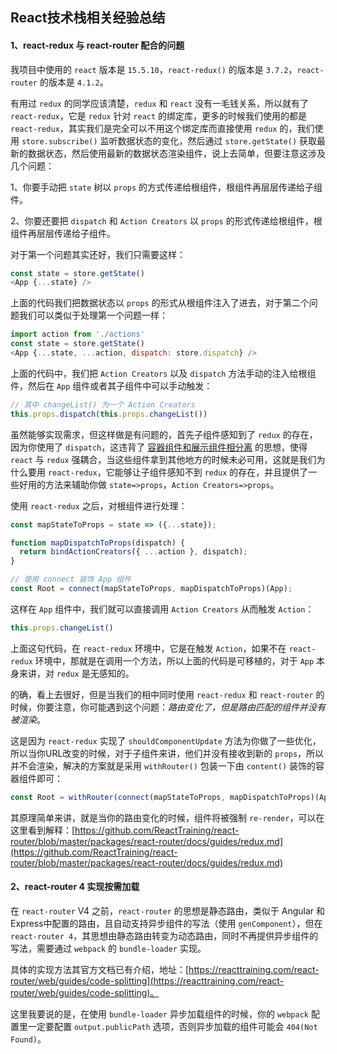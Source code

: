 ## React技术栈相关经验总结

#### 1、react-redux 与 react-router 配合的问题

我项目中使用的 `react` 版本是 `15.5.10`，`react-redux()` 的版本是 `3.7.2`，`react-router` 的版本是 `4.1.2`。

有用过 `redux` 的同学应该清楚，`redux` 和 `react` 没有一毛钱关系，所以就有了 `react-redux`，它是 `redux` 针对 `react` 的绑定库，更多的时候我们使用的都是 `react-redux`，其实我们是完全可以不用这个绑定库而直接使用 `redux` 的，我们使用 `store.subscribe()` 监听数据状态的变化，然后通过 `store.getState()` 获取最新的数据状态，然后使用最新的数据状态渲染组件，说上去简单，但要注意这涉及几个问题：

1、你要手动把 `state` 树以 `props` 的方式传递给根组件，根组件再层层传递给子组件。

2、你要还要把 `dispatch` 和 `Action Creators` 以 `props` 的形式传递给根组件，根组件再层层传递给子组件。

对于第一个问题其实还好，我们只需要这样：

```js
const state = store.getState()
<App {...state} />
```

上面的代码我们把数据状态以 `props` 的形式从根组件注入了进去，对于第二个问题我们可以类似于处理第一个问题一样：

```js
import action from './actions'
const state = store.getState()
<App {...state, ...action, dispatch: store.dispatch} />
```

上面的代码中，我们把 `Action Creators` 以及 `dispatch` 方法手动的注入给根组件，然后在 `App` 组件或者其子组件中可以手动触发：

```js
// 其中 changeList() 为一个 Action Creators
this.props.dispatch(this.props.changeList())
```

虽然能够实现需求，但这样做是有问题的，首先子组件感知到了 `redux` 的存在，因为你使用了 `dispatch`，这违背了 [容器组件和展示组件相分离](https://medium.com/@dan_abramov/smart-and-dumb-components-7ca2f9a7c7d0) 的思想，使得 `react` 与 `redux` 强耦合，当这些组件拿到其他地方的时候未必可用，这就是我们为什么要用 `react-redux`，它能够让子组件感知不到 `redux` 的存在，并且提供了一些好用的方法来辅助你做 `state=>props`，`Action Creators=>props`。

使用 `react-redux` 之后，对根组件进行处理：

```js
const mapStateToProps = state => ({...state});

function mapDispatchToProps(dispatch) {
  return bindActionCreators({ ...action }, dispatch);
}

// 使用 connect 装饰 App 组件
const Root = connect(mapStateToProps, mapDispatchToProps)(App);
```

这样在 `App` 组件中，我们就可以直接调用 `Action Creators` 从而触发 `Action`：

```js
this.props.changeList()
```

上面这句代码，在 `react-redux` 环境中，它是在触发 `Action`，如果不在 `react-redux` 环境中，那就是在调用一个方法，所以上面的代码是可移植的，对于 `App` 本身来讲，对 `redux` 是无感知的。

的确，看上去很好，但是当我们的相中同时使用 `react-redux` 和 `react-router` 的时候，你要注意，你可能遇到这个问题：*路由变化了，但是路由匹配的组件并没有被渲染*。

这是因为 `react-redux` 实现了 `shouldComponentUpdate` 方法为你做了一些优化，所以当你URL改变的时候，对于子组件来讲，他们并没有接收到新的 `props`，所以并不会渲染，解决的方案就是采用 `withRouter()` 包装一下由 `content()` 装饰的容器组件即可：

```js
const Root = withRouter(connect(mapStateToProps, mapDispatchToProps)(App));
```

其原理简单来讲，就是当你的路由变化的时候，组件将被强制 `re-render`，可以在这里看到解释：[https://github.com/ReactTraining/react-router/blob/master/packages/react-router/docs/guides/redux.md](https://github.com/ReactTraining/react-router/blob/master/packages/react-router/docs/guides/redux.md)

#### 2、react-router 4 实现按需加载

在 `react-router` V4 之前，`react-router` 的思想是静态路由，类似于 Angular 和 Express中配置的路由，且自动支持异步组件的写法（使用 `genComponent`），但在 `react-router 4`，其思想由静态路由转变为动态路由，同时不再提供异步组件的写法，需要通过 `webpack` 的 `bundle-loader` 实现。

具体的实现方法其官方文档已有介绍，地址：[https://reacttraining.com/react-router/web/guides/code-splitting](https://reacttraining.com/react-router/web/guides/code-splitting)。

这里我要说的是，在使用 `bundle-loader` 异步加载组件的时候，你的 `webpack` 配置里一定要配置 `output.publicPath` 选项，否则异步加载的组件可能会 `404(Not Found)`。